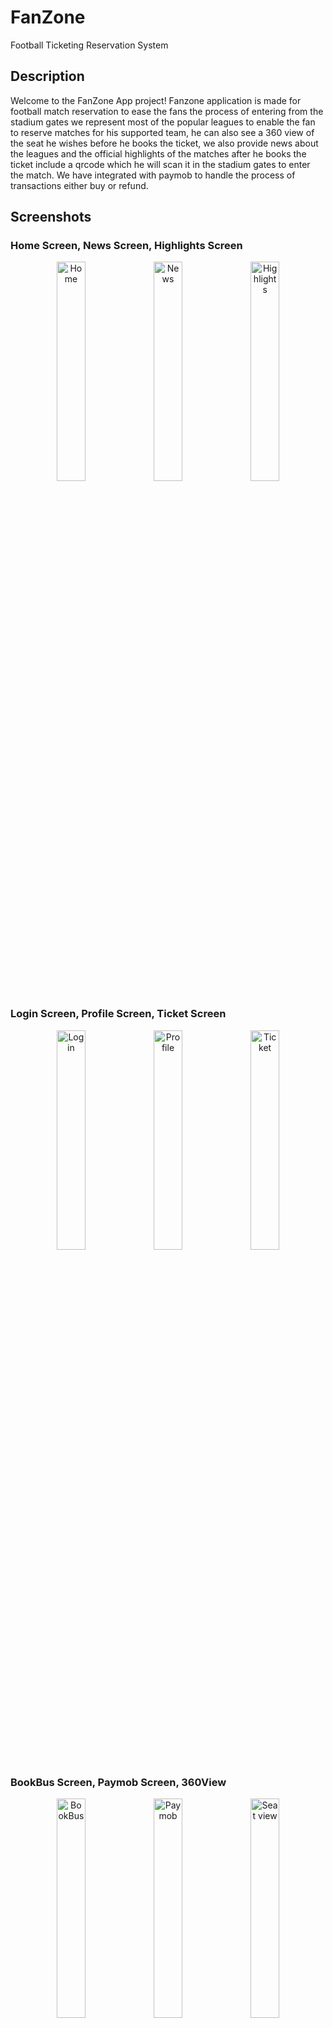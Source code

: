 # FanZone
Football Ticketing Reservation System

## Description
Welcome to the FanZone App project! Fanzone application is made for football match reservation to ease the fans the process of entering from the stadium gates we represent most of the popular leagues to enable the fan to reserve matches for his supported team, he can also see a 360 view of the seat he wishes before he books the ticket, we also provide news about the leagues and the official highlights of the matches after he books the ticket include a qrcode which he will scan it in the stadium gates to enter the match. We have integrated with paymob to handle the process of transactions either buy or refund.

## Screenshots
### Home Screen, News Screen, Highlights Screen
<p align="center">
  <img src="https://github.com/mahmoud-atreesios/FanZone/assets/136765078/772a8031-7518-4db8-814b-7705692c1bee" alt="Home" width="30%" />
  <img src="https://github.com/mahmoud-atreesios/FanZone/assets/136765078/170d2d41-3830-46c3-b5bf-1e8104d893c3" alt="News" width="30%" />
  <img src="https://github.com/mahmoud-atreesios/FanZone/assets/136765078/7974631d-c619-4409-b65b-78793f0be75d" alt="Highlights" width="30%" />
</p>

### Login Screen, Profile Screen, Ticket Screen
<p align="center">
  <img src="https://github.com/mahmoud-atreesios/FanZone/assets/136765078/ad32f5cc-e2cc-4c0a-9e41-e945c34e9d3f" alt="Login" width="30%" />
  <img src="https://github.com/mahmoud-atreesios/FanZone/assets/136765078/c5aad635-a6e4-42fc-bde0-78acb8b92834" alt="Profile" width="30%" />
  <img src="https://github.com/mahmoud-atreesios/FanZone/assets/136765078/f867c9ea-9a74-4a93-ba35-3ec2948bb625" alt="Ticket" width="30%" />
</p>

### BookBus Screen, Paymob Screen, 360View
<p align="center">
  <img src="https://github.com/mahmoud-atreesios/FanZone/assets/136765078/a1827d10-5cf8-4cd3-827c-9bcfa1e257c0" alt="BookBus" width="30%" />
  <img src="https://github.com/mahmoud-atreesios/FanZone/assets/136765078/071aba24-fd4a-4e0a-95b9-f640dbda6370" alt="Paymob" width="30%" />
  <img src="https://github.com/mahmoud-atreesios/FanZone/assets/136765078/5eafd760-f80f-4e0f-898b-85dfb19ddd23" alt="Seat view" width="30%" />
</p>

## Features
- View the most popular leagues in the world.
- The fan can easily book any match ticket.
- Representing a 360 view to the fan of his chosen seat before booking it.
- We provide also global sports news and official highlight videos.
- Allowing the fan to add family members so that he can buy them tickets through the fan's account.
- The fan also can refund the ticket before the match within 24 hours.
- We also provide bus transportation to and from the stadium.

## Technologies Used
- Swift: The primary programming language for iOS app development.
- UIKit: The foundational framework for building user interfaces.
- RxSwift: A reactive programming framework for handling asynchronous operations.
- MVVM: Mode View View Model architectural pattern.
- Firebase: Using the Firestore database to handle all the data of the fan.
- Paymob: integrated with Paymob to control the payment process.

## Installation
- Clone this repository to your local machine.
- Open the project in Xcode.
- Build and run the app on your iOS simulator or physical device.

## Contact
 For questions or feedback, feel free to contact us at mahmoudatrees956@gmail.com.
